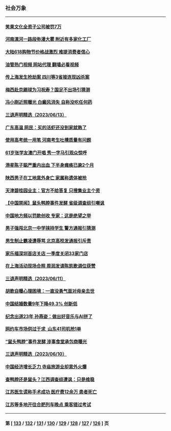 ### 社会万象
---
#### [笑果文化全资子公司被罚7万](../../pages/ncid282/n14015874.md?06142045) 
#### [河南漯河一路段弥漫大雾 附近有多家化工厂](../../pages/ncid282/n14015894.md?06142045) 
#### [大陆618购物节价格战激烈 难提消费者信心](../../pages/ncid282/n14015758.md?06142045) 
#### [油管热门视频 网站代理 翻墙必看视频](http://138.2.39.72:81/youtube.html?epic-marker?06142045)
#### [传上海发生抢劫案 四川等3省接连现凶杀案](../../pages/ncid282/n14015799.md?06142045) 
#### [梅西赴京踢球为习祝寿？国足不出场引猜测](../../pages/ncid282/n14015755.md?06142045) 
#### [冯小刚近照曝光 白癜风消失 自称没吃任何药](../../pages/ncid282/n14015589.md?06142045) 
#### [三退声明精选（2023/06/13）](../../pages/ncid282/n14015588.md?06142045) 
#### [广东高温 网民：买的活虾还没到家就熟了](../../pages/ncid282/n14015239.md?06142045) 
#### [使用高考统一用笔 河南考生吐槽质量有问题](../../pages/ncid282/n14015186.md?06142045) 
#### [61岁张学友澳门开唱 秀一字马引观众惊呼](../../pages/ncid282/n14014801.md?06142045) 
#### [港星陈子聪严重内出血 下半身瘫痪已逾2个月](../../pages/ncid282/n14014848.md?06142045) 
#### [陕西男子在工地意外身亡 家属称遗体被抢](../../pages/ncid282/n14014599.md?06142045) 
#### [天津碧桂园业主：官方不给答复 只搜集业主个资](../../pages/ncid282/n14014428.md?06142045) 
#### [【中国禁闻】鼠头鸭脖事件发酵 省级调查组引嘲讽](../../pages/ncid282/n14014531.md?06142045) 
#### [中国地方频以罚款创收 专家：这是绝望之举](../../pages/ncid282/n14014485.md?06142045) 
#### [男子强闯北京一中学挟持学生 警方通报引猜测](../../pages/ncid282/n14014486.md?06142045) 
#### [男生制止霸凌遭辱骂 北京高校发通报引斥责](../../pages/ncid282/n14014348.md?06142045) 
#### [家乐福深圳首店关店 一季度关闭33家门店](../../pages/ncid282/n14014389.md?06142045) 
#### [在上海活动现场合照 周润发请陈凯歌调位获赞](../../pages/ncid282/n14014245.md?06142045) 
#### [三退声明精选（2023/06/11）](../../pages/ncid282/n14014351.md?06142045) 
#### [胡歌自曝心理困境：一直没勇气面对母亲去世](../../pages/ncid282/n14014218.md?06142045) 
#### [中国结婚数量9年下降49.3% 创新低](../../pages/ncid282/n14014231.md?06142045) 
#### [纪念出道23年 孙燕姿：做出好音乐与AI拼了](../../pages/ncid282/n14014195.md?06142045) 
#### [网约车市场供过于求 山东41司机抢1单](../../pages/ncid282/n14013978.md?06142045) 
#### [“鼠头鸭脖”事件发酵 涉事食堂承包商曝光](../../pages/ncid282/n14013878.md?06142045) 
#### [三退声明精选（2023/06/10）](../../pages/ncid282/n14013953.md?06142045) 
#### [中国经济增长乏力 寺庙旅游业却意外火爆](../../pages/ncid282/n14002070.md?06142045) 
#### [查鸭脖还是鼠头？江西调查组遭讽：只是维稳](../../pages/ncid282/n14013811.md?06142045) 
#### [江苏医生谎称手术成功 医疗费12余万 患者死亡](../../pages/ncid282/n14013672.md?06142045) 
#### [江苏等多地开往合肥列车晚点 乘客错过考试](../../pages/ncid282/n14013706.md?06142045) 

---
#### 第 [ [133](./133.md?06142045) / [132](./132.md?06142045) / [131](./131.md?06142045) / [130](./130.md?06142045) / [129](./129.md?06142045) / [128](./128.md?06142045) / [127](./127.md?06142045) / [126](./126.md?06142045) ] 页
